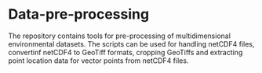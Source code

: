 # Data-pre-processing
The repository contains tools for pre-processing of multidimensional environmental datasets. The scripts can be used for handling netCDF4 files, convertinf netCDF4 to GeoTiff formats, cropping GeoTiffs and extracting point location data for vector points from netCDF4 files. 
